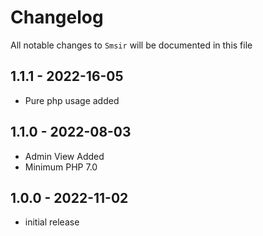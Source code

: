 # Changelog

All notable changes to `Smsir` will be documented in this file
## 1.1.1 - 2022-16-05
- Pure php usage added

## 1.1.0 - 2022-08-03
- Admin View Added
- Minimum PHP 7.0

## 1.0.0 - 2022-11-02

- initial release
